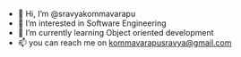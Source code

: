 - 👋 Hi, I’m @sravyakommavarapu
- 👀 I’m interested in Software Engineering
- 🌱 I’m currently learning Object oriented development
- 📫 you can reach me on kommavarapusravya@gmail.com

<!---
sravyakommavarapu/sravyakommavarapu is a ✨ special ✨ repository because its `README.md` (this file) appears on your GitHub profile.
You can click the Preview link to take a look at your changes.
--->
